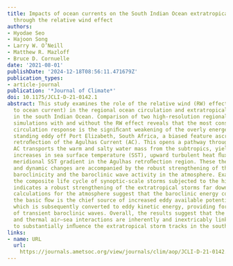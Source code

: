 ```yaml
---
title: Impacts of ocean currents on the South Indian Ocean extratropical storm track
  through the relative wind effect
authors:
- Hyodae Seo
- Hajoon Song
- Larry W. O’Neill
- Matthew R. Mazloff
- Bruce D. Cornuelle
date: '2021-08-01'
publishDate: '2024-12-18T08:56:11.471679Z'
publication_types:
- article-journal
publication: '*Journal of Climate*'
doi: 10.1175/JCLI-D-21-0142.1
abstract: This study examines the role of the relative wind (RW) effect (wind relative
  to ocean current) in the regional ocean circulation and extratropical storm track
  in the south Indian Ocean. Comparison of two high-resolution regional coupled model
  simulations with and without the RW effect reveals that the most conspicuous ocean
  circulation response is the signiﬁcant weakening of the overly energetic anticyclonic
  standing eddy off Port Elizabeth, South Africa, a biased feature ascribed to upstream
  retroﬂection of the Agulhas Current (AC). This opens a pathway through which the
  AC transports the warm and salty water mass from the subtropics, yielding marked
  increases in sea surface temperature (SST), upward turbulent heat ﬂux (THF), and
  meridional SST gradient in the Agulhas retroﬂection region. These thermodynamic
  and dynamic changes are accompanied by the robust strengthening of the local low-tropospheric
  baroclinicity and the baroclinic wave activity in the atmosphere. Examination of
  the composite life cycle of synoptic-scale storms subjected to the high-THF events
  indicates a robust strengthening of the extratropical storms far downstream. Energetics
  calculations for the atmosphere suggest that the baroclinic energy conversion from
  the basic ﬂow is the chief source of increased eddy available potential energy,
  which is subsequently converted to eddy kinetic energy, providing for the growth
  of transient baroclinic waves. Overall, the results suggest that the mechanical
  and thermal air–sea interactions are inherently and inextricably linked together
  to substantially inﬂuence the extratropical storm tracks in the south Indian Ocean.
links:
- name: URL
  url: 
    https://journals.ametsoc.org/view/journals/clim/aop/JCLI-D-21-0142.1/JCLI-D-21-0142.1.xml
---
```

